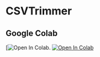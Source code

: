 # CSVTrimmer

## Google Colab

[![Open In Colab](https://colab.research.google.com/drive/1dMHeMo7KZvLQGskay-OsEzn5wAjPBDcQ?usp=sharing).
[![Open In Colab](https://colab.research.google.com/assets/colab-badge.svg)](https://colab.research.google.com/drive/1JOEz1UHjjTQRunjYLO8b1m065skF7Uyo?usp=sharing)
